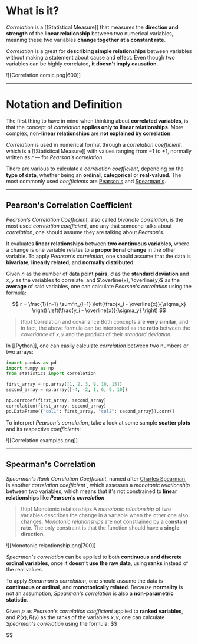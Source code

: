 # What is it?

*Correlation* is a [[Statistical Measure]] that measures the **direction and strength** of the **linear relationship** between two numerical variables, meaning these two variables **change together at a constant rate**. 

*Correlation* is a great for **describing simple relationships** between variables without making a statement about cause and effect. Even though two variables can be highly correlated, **it doesn't imply causation**.

![[Correlation comic.png|600]]

___
# Notation and Definition

The first thing to have in mind when thinking about **correlated variables**, is that the concept of *correlation* **applies only to linear relationships**. More complex, non-**linear relationships** are **not explained by correlation**. 

*Correlation* is used in numerical format through a *correlation coefficient*, which is a [[Statistical Measure]] with values ranging from $-1$ to $+1$, normally written as $r$ — for *Pearson's correlation*.

There are various to calculate a *correlation coefficient*, depending on the **type of data**, whether being an **ordinal**, **categorical** or **real-valued**. The most commonly used *coefficients* are [Pearson's](https://en.wikipedia.org/wiki/Pearson_correlation_coefficient) and [Spearman's](https://en.wikipedia.org/wiki/Spearman%27s_rank_correlation_coefficient).
___
## Pearson's Correlation Coefficient

*Pearson's Correlation Coefficient*, also called *bivariate correlation*, is the most used *correlation coefficient*, and any that someone talks about *correlation*, one should assume they are talking about *Pearson's*.

It evaluates **linear relationships** between **two continuous variables**, where a change is one variable relates to a **proportional change** in the other variable. To apply *Pearson's correlation*, one should assume that the data is **bivariate**, **linearly related**, and **normally distributed**.

Given $n$ as the number of data point **pairs**, $\sigma$ as the **standard deviation** and $x, y$ as the variables to correlate, and $\overline{x}, \overline{y}$ as the **average** of said variables, one can calculate *Pearson's correlation* using the formula:

$$
r = \frac{1}{n-1} 
\sum^n_{i=1} 
\left(\frac{x_i - \overline{x}}{\sigma_x} \right)
\left(\frac{y_i - \overline{x}}{\sigma_y} \right)
$$

> [!tip] Correlation and covariance
> Both concepts are **very similar**, and in fact, the above formula can be interpreted as the **ratio** between the *covariance* of $x, y$ and the product of their *standard deviation*.

In [[Python]], one can easily calculate *correlation* between two numbers or two arrays:
```python
import pandas as pd
import numpy as np
from statistics import correlation

first_array = np.array([1, 2, 3, 9, 10, 15])
second_array = np.array([-4, -2, 1, 6, 9, 10])

np.corrcoef(first_array, second_array)
correlation(first_array, second_array)
pd.DataFrame({"col1": first_array, "col2": second_array}).corr()
```

To interpret *Pearson's correlation*, take a look at some sample **scatter plots** and its respective *coefficients*:

![[Correlation examples.png]]
___
## Spearman's Correlation

*Spearman's Rank Correlation Coefficient*, named after [Charles Spearman](https://en.wikipedia.org/wiki/Charles_Spearman), is another *correlation coefficient* , which assesses a *monotonic relationship* between two variables, which means that it's not constrained to **linear relationships like *Pearson's correlation***.

> [!tip] Monotonic relationships
> A *monotonic relationship* of two variables describes the change in a variable when the other one also changes. *Monotonic relationships* are not constrained by a **constant rate**. The only constraint is that the function should have a **single direction**.

![[Monotonic relantionship.png|700]]

*Spearman's correlation* can be applied to both **continuous and discrete ordinal variables**, once it **doesn't use the raw data**, using **ranks** instead of the real values. 

To apply *Spearman's correlation*, one should assume the data is **continuous or ordinal**, and **monotonically related**. Because **normality** is not an assumption, *Spearman's correlation* is also a **non-parametric statistic**.

Given $\rho$ as *Pearson's correlation coefficient* applied to **ranked variables**, and $R(x), R(y)$ as the ranks of the variables $x, y$, one can calculate *Spearman's correlation* using the formula:
$$

$$

